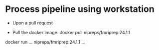 Process pipeline using workstation
==================================


- Upon a pull request

- Pull the docker image: docker pull nipreps/fmriprep:24.1.1


docker run ... nipreps/fmriprep:24.1.1 ...
